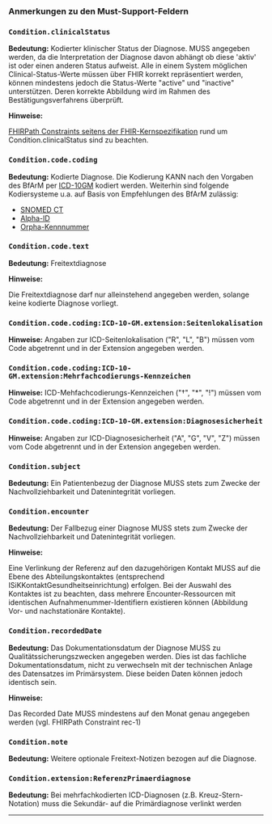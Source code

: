 ### Anmerkungen zu den Must-Support-Feldern

### `Condition.clinicalStatus`

**Bedeutung:** Kodierter klinischer Status der Diagnose. MUSS angegeben werden, da die Interpretation der Diagnose davon abhängt ob diese 'aktiv' ist oder einen anderen Status aufweist. Alle in einem System möglichen Clinical-Status-Werte müssen über FHIR korrekt repräsentiert werden, können mindestens jedoch die Status-Werte "active" und "inactive" unterstützen. Deren korrekte Abbildung wird im Rahmen des Bestätigungsverfahrens überprüft.

**Hinweise:**

[FHIRPath Constraints seitens der FHIR-Kernspezifikation](https://www.hl7.org/fhir/R4/condition.html#invs) rund um Condition.clinicalStatus sind zu beachten.

### `Condition.code.coding`

**Bedeutung:** Kodierte Diagnose. Die Kodierung KANN nach den Vorgaben des BfArM per [ICD-10GM](https://www.bfarm.de/DE/Kodiersysteme/Klassifikationen/ICD/ICD-10-GM/_node.html) kodiert werden. Weiterhin sind folgende Kodiersysteme u.a. auf Basis von Empfehlungen des BfArM zulässig:
 - [SNOMED CT](https://www.snomed.org)
 - [Alpha-ID](https://www.bfarm.de/DE/Kodiersysteme/Terminologien/Alpha-ID-SE/_node.html)
 - [Orpha-Kennnummer](https://www.orpha.net/consor/cgi-bin/index.php?lng=DE)

### `Condition.code.text`

**Bedeutung:** Freitextdiagnose

**Hinweise:**

Die Freitextdiagnose darf nur alleinstehend angegeben werden, solange keine kodierte Diagnose vorliegt.

### `Condition.code.coding:ICD-10-GM.extension:Seitenlokalisation`

**Hinweise:** Angaben zur ICD-Seitenlokalisation ("R", "L", "B") müssen vom Code abgetrennt und in der Extension angegeben werden.

### `Condition.code.coding:ICD-10-GM.extension:Mehrfachcodierungs-Kennzeichen`

**Hinweise:** ICD-Mehfachcodierungs-Kennzeichen ("†", "\*", "!") müssen vom Code abgetrennt und in der Extension angegeben werden.

### `Condition.code.coding:ICD-10-GM.extension:Diagnosesicherheit`

**Hinweise:** Angaben zur ICD-Diagnosesicherheit ("A", "G", "V", "Z") müssen vom Code abgetrennt und in der Extension angegeben werden.

### `Condition.subject`

**Bedeutung:** Ein Patientenbezug der Diagnose MUSS stets zum Zwecke der Nachvollziehbarkeit und Datenintegrität vorliegen.

### `Condition.encounter`

**Bedeutung:** Der Fallbezug einer Diagnose MUSS stets zum Zwecke der Nachvollziehbarkeit und Datenintegrität vorliegen.

**Hinweise:**

Eine Verlinkung der Referenz auf den dazugehörigen Kontakt MUSS auf die Ebene des Abteilungskontaktes (entsprechend ISiKKontaktGesundheitseinrichtung) erfolgen. 
Bei der Auswahl des Kontaktes ist zu beachten, dass mehrere Encounter-Ressourcen mit identischen Aufnahmenummer-Identifiern existieren können (Abbildung Vor- und nachstationäre Kontakte).

### `Condition.recordedDate`

**Bedeutung:** Das Dokumentationsdatum der Diagnose MUSS zu Qualitätssicherungszwecken angegeben werden. Dies ist das fachliche Dokumentationsdatum, nicht zu verwechseln mit der technischen Anlage des Datensatzes im Primärsystem. Diese beiden Daten können jedoch identisch sein.

**Hinweise:**

Das Recorded Date MUSS mindestens auf den Monat genau angegeben werden (vgl. FHIRPath Constraint rec-1)

### `Condition.note`

**Bedeutung:** Weitere optionale Freitext-Notizen bezogen auf die Diagnose.

### `Condition.extension:ReferenzPrimaerdiagnose`

**Bedeutung:** Bei mehrfachkodierten ICD-Diagnosen (z.B. Kreuz-Stern-Notation) muss die Sekundär- auf die Primärdiagnose verlinkt werden

---
